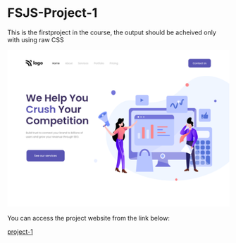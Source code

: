 # FSJS-Project-1

This is the firstproject in the course, the output should be acheived only with using raw CSS


![](./output.png)


You can access the project website from the link below:

[project-1](rtsh-fsjspr1.netlify.app)
